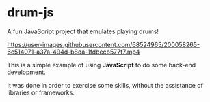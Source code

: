 # drum-js
A fun JavaScript project that emulates playing drums!

https://user-images.githubusercontent.com/68524965/200058265-6c514071-a37a-494d-b8da-1fdbecb577f7.mp4

This is a simple example of using **JavaScript** to do some back-end development.

It was done in order to exercise some skills, without the assistance of libraries or frameworks.

